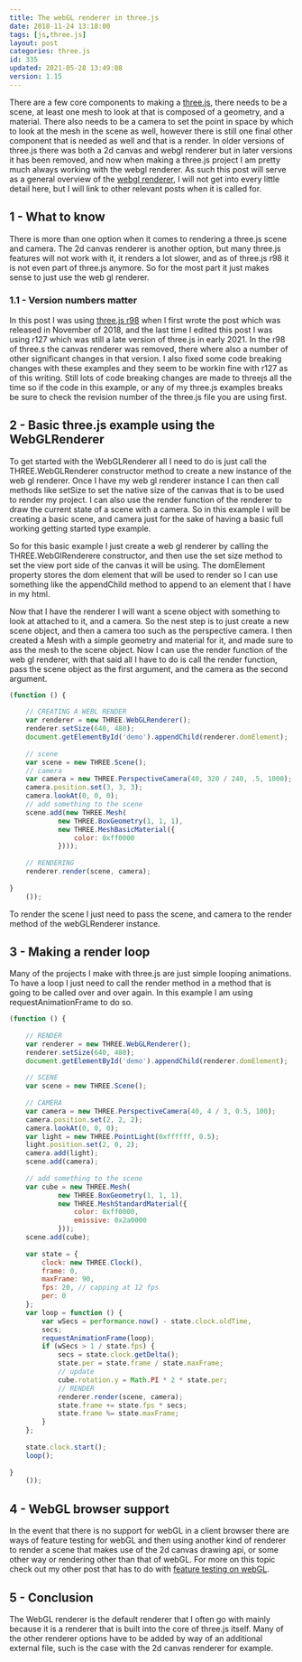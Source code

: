 ```yaml
---
title: The webGL renderer in three.js
date: 2018-11-24 13:18:00
tags: [js,three.js]
layout: post
categories: three.js
id: 335
updated: 2021-05-28 13:49:08
version: 1.15
---
```


There are a few core components to making a [three.js](https://threejs.org/), there needs to be a scene, at least one mesh to look at that is composed of a geometry, and a material. There also needs to be a camera to set the point in space by which to look at the mesh in the scene as well, however there is still one final other component that is needed as well and that is a render. In older versions of three.js there was both a 2d canvas and webgl renderer but in later versions it has been removed, and now when making a three.js project I am pretty much always working with the webgl renderer. As such this post will serve as a general overview of the [webgl renderer](https://threejs.org/docs/index.html#api/en/renderers/WebGLRenderer), I will not get into every little detail here, but I will link to other relevant posts when it is called for.

<!-- more -->

## 1 - What to know

There is more than one option when it comes to rendering a three.js scene and camera. The 2d canvas renderer is another option, but many three.js features will not work with it, it renders a lot slower, and as of three.js r98 it is not even part of three.js anymore. So for the most part it just makes sense to just use the web gl renderer.

### 1.1 - Version numbers matter

In this post I was using [three.js r98](https://github.com/mrdoob/three.js/tree/r98) when I first wrote the post which was released in November of 2018, and the last time I edited this post I was using r127 which was still a late version of three.js in early 2021. In the r98 of three.s the canvas renderer was removed, there where also a number of other significant changes in that version. I also fixed some code breaking changes with these examples and they seem to be workin fine with r127 as of this writing. Still lots of code breaking changes are made to threejs all the time so if the code in this example, or any of my three.js examples breaks be sure to check the revision number of the three.js file you are using first.

## 2 - Basic three.js example using the WebGLRenderer

To get started with the WebGLRenderer all I need to do is just call the THREE.WebGLRenderer constructor method to create a new instance of the web gl renderer. Once I have my web gl renderer instance I can then call methods like setSize to set the native size of the canvas that is to be used to render my project. I can also use the render function of the renderer to draw the current state of a scene with a camera. So in this example I will be creating a basic scene, and camera just for the sake of having a basic full working getting started type example.

So for this basic example I just create a web gl renderer by calling the THREE.WebGlRenderere constructor, and then use the set size method to set the view port side of the canvas it will be using. The domElement property stores the dom element that will be used to render so I can use something like the appendChild method to append to an element that I have in my html.

Now that I have the renderer I will want a scene object with something to look at attached to it, and a camera. So the nest step is to just create a new scene object, and then a camera too such as the perspective camera. I then created a Mesh with a simple geometry and material for it, and made sure to ass the mesh to the scene object. Now I can use the render function of the web gl renderer, with that said all I have to do is call the render function, pass the scene object as the first argument, and the camera as the second argument.

```js
(function () {
 
    // CREATING A WEBL RENDER
    var renderer = new THREE.WebGLRenderer();
    renderer.setSize(640, 480);
    document.getElementById('demo').appendChild(renderer.domElement);
 
    // scene
    var scene = new THREE.Scene();
    // camera
    var camera = new THREE.PerspectiveCamera(40, 320 / 240, .5, 1000);
    camera.position.set(3, 3, 3);
    camera.lookAt(0, 0, 0);
    // add something to the scene
    scene.add(new THREE.Mesh(
            new THREE.BoxGeometry(1, 1, 1),
            new THREE.MeshBasicMaterial({
                color: 0xff0000
            })));
 
    // RENDERING
    renderer.render(scene, camera);
 
}
    ());
```

To render the scene I just need to pass the scene, and camera to the render method of the webGLRenderer instance.

## 3 - Making a render loop

Many of the projects I make with three.js are just simple looping animations. To have a loop I just need to call the render method in a method that is going to be called over and over again. In this example I am using requestAnimationFrame to do so.

```js
(function () {
 
    // RENDER
    var renderer = new THREE.WebGLRenderer();
    renderer.setSize(640, 480);
    document.getElementById('demo').appendChild(renderer.domElement);
 
    // SCENE
    var scene = new THREE.Scene();
 
    // CAMERA
    var camera = new THREE.PerspectiveCamera(40, 4 / 3, 0.5, 100);
    camera.position.set(2, 2, 2);
    camera.lookAt(0, 0, 0);
    var light = new THREE.PointLight(0xffffff, 0.5);
    light.position.set(2, 0, 2);
    camera.add(light);
    scene.add(camera);
 
    // add something to the scene
    var cube = new THREE.Mesh(
            new THREE.BoxGeometry(1, 1, 1),
            new THREE.MeshStandardMaterial({
                color: 0xff0000,
                emissive: 0x2a0000
            }));
    scene.add(cube);
 
    var state = {
        clock: new THREE.Clock(),
        frame: 0,
        maxFrame: 90,
        fps: 20, // capping at 12 fps
        per: 0
    };
    var loop = function () {
        var wSecs = performance.now() - state.clock.oldTime,
        secs;
        requestAnimationFrame(loop);
        if (wSecs > 1 / state.fps) {
            secs = state.clock.getDelta();
            state.per = state.frame / state.maxFrame;
            // update
            cube.rotation.y = Math.PI * 2 * state.per;
            // RENDER
            renderer.render(scene, camera);
            state.frame += state.fps * secs;
            state.frame %= state.maxFrame;
        }
    };
 
    state.clock.start();
    loop();
 
}
    ());
```

## 4 - WebGL browser support

In the event that there is no support for webGL in a client browser there are ways of feature testing for webGL and then using another kind of renderer to render a scene that makes use of the 2d canvas drawing api, or some other way or rendering other than that of webGL. For more on this topic check out my other post that has to do with [feature testing on webGL](/2019/06/11/threejs-webgl/).

## 5 - Conclusion

The WebGL renderer is the default renderer that I often go with mainly because it is a renderer that is built into the core of three.js itself. Many of the other renderer options have to be added by way of an additional external file, such is the case with the 2d canvas renderer for example.

